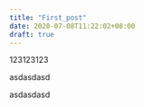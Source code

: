 ```yaml
---
title: "First_post"
date: 2020-07-08T11:22:02+08:00
draft: true
---
```


123123123

asdasdasd

asdasdasd